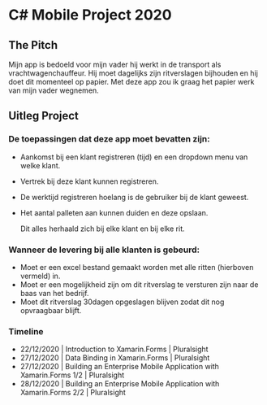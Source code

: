 # C# Mobile Project 2020
## The Pitch
Mijn app is bedoeld voor mijn vader hij werkt in de transport als vrachtwagenchauffeur.
Hij moet dagelijks zijn ritverslagen bijhouden en hij doet dit momenteel op papier.
Met deze app zou ik graag het papier werk van mijn vader wegnemen. 

## Uitleg Project

### De toepassingen dat deze app moet bevatten zijn:
- Aankomst bij een klant registreren (tijd) en een dropdown menu van welke klant. 
- Vertrek bij deze klant kunnen registreren.
- De werktijd registreren hoelang is de gebruiker bij de klant geweest. 
- Het aantal palleten aan kunnen duiden en deze opslaan.

  Dit alles herhaald zich bij elke klant en bij elke rit.


### Wanneer de levering bij alle klanten is gebeurd:
- Moet er een excel bestand gemaakt worden met alle ritten (hierboven vermeld) in.
- Moet er een mogelijkheid zijn om dit ritverslag te versturen zijn naar de baas van het bedrijf.
- Moet dit ritverslag 30dagen opgeslagen blijven zodat dit nog opvraagbaar blijft.

### Timeline
- 22/12/2020 | Introduction to Xamarin.Forms | Pluralsight
- 27/12/2020 | Data Binding in Xamarin.Forms | Pluralsight
- 27/12/2020 | Building an Enterprise Mobile Application with Xamarin.Forms 1/2 | Pluralsight
- 28/12/2020 | Building an Enterprise Mobile Application with Xamarin.Forms 2/2 | Pluralsight
